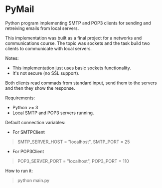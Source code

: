 # PyMail
Python program implementing SMTP and POP3 clients for sending and retreiving emails from local servers.

This implementation was built as a final project for a networks and communications course. The topic was sockets and the task build two clients to communicate with local servers.

Notes:
- This implementation just uses basic sockets functionality.
- It's not secure (no SSL support).

Both clients read commads from standard input, send them to the servers and then they show the response.

Requirements:
- Python >= 3
- Local SMTP and POP3 servers running.

Default connection variables:
- For SMTPClient
> SMTP_SERVER_HOST = "localhost", SMTP_PORT = 25

- For POP3Client
> POP3_SERVER_PORT = "localhost", POP3_PORT = 110

How to run it:
> python main.py